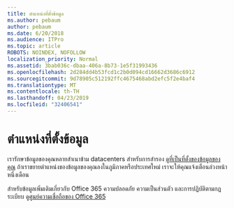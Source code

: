```yaml
---
title: ตำแหน่งที่ตั้งข้อมูล
ms.author: pebaum
author: pebaum
ms.date: 6/20/2018
ms.audience: ITPro
ms.topic: article
ROBOTS: NOINDEX, NOFOLLOW
localization_priority: Normal
ms.assetid: 3bab036c-dbaa-406a-8b73-1e5f31993436
ms.openlocfilehash: 2d284dd4b53fcd1c2b0d094cd16662d3686c6912
ms.sourcegitcommit: 9d78905c512192ffc4675468abd2efc5f2e4baf4
ms.translationtype: MT
ms.contentlocale: th-TH
ms.lasthandoff: 04/23/2019
ms.locfileid: "32406541"
---
```

# <a name="data-location"></a>ตำแหน่งที่ตั้งข้อมูล

เรารักษาข้อมูลของคุณหลายสำเนาข้าม datacenters สำหรับการสำรอง [ดูที่เป็นที่ตั้งของข้อมูลของคุณ](https://office.com/datamaps) ถ้าเราขยายตำแหน่งของข้อมูลของคุณลงในภูมิภาคหรือประเทศใหม่ เราจะให้คุณแจ้งเตือนล่วงหน้าหนึ่งเดือน
  
สำหรับข้อมูลเพิ่มเติมเกี่ยวกับ Office 365 ความปลอดภัย ความเป็นส่วนตัว และการปฏิบัติตามกฎระเบียบ ดู[ศูนย์ความเชื่อถือของ Office 365](https://products.office.com/business/office-365-trust-center-welcome) 
  

